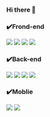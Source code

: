 ### Hi there 👋

<!--
**iruvzu/iruvzu** is a ✨ _special_ ✨ repository because its `README.md` (this file) appears on your GitHub profile.

Here are some ideas to get you started:

- 🔭 I’m currently working on ...
- 🌱 I’m currently learning ...
- 👯 I’m looking to collaborate on ...
- 🤔 I’m looking for help with ...
- 💬 Ask me about ...
- 📫 How to reach me: ...
- 😄 Pronouns: ...
- ⚡ Fun fact: ...
-->

### ✔️Frond-end

<img src="https://img.shields.io/badge/jquery-0769AD?style=style=flat-squre&logo=jquery&logoColor=white">
<img src="https://img.shields.io/badge/javascript-F7DF1E?style=style=flat-squre&logo=javascript&logoColor=white">
<img src="https://img.shields.io/badge/html5-E34F26?style=style=flat-squre&logo=html5&logoColor=white">
<img src="https://img.shields.io/badge/css3-1572B6?style=style=flat-squre&logo=css3&logoColor=white">

### ✔️Back-end
<img src="https://img.shields.io/badge/microsoftsqlserver-CC2927?style=flat-squre&logo=microsoftsqlserver&logoColor=white">
<img src="https://img.shields.io/badge/oracle-F80000?style=flat-squre&logo=oracle&logoColor=white">
<img src="https://img.shields.io/badge/sqlite-003B57?style=flat-squre&logo=sqlite&logoColor=white">
<img src="https://img.shields.io/badge/mysql-4479A1?style=flat-squre&logo=mysql&logoColor=white">

### ✔️Moblie
<img src="https://img.shields.io/badge/dart-0175C2?style=flat-squre&logo=dart&logoColor=white">
<img src="https://img.shields.io/badge/flutter-02569B?style=flat-squre&logo=flutter&logoColor=white">
